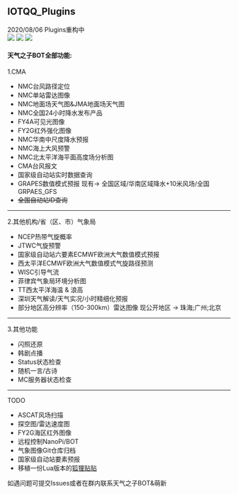 ## IOTQQ_Plugins
2020/08/06 Plugins重构中
<br>
![](https://img.shields.io/badge/In%20Progress-20%25-yellow)
![](https://img.shields.io/badge/License-GPL--3.0-orange)
![](https://img.shields.io/badge/Status-%E6%91%B8%E9%B1%BCing-blue)
<br>
#### 天气之子BOT全部功能: 
1.CMA
* NMC台风路径定位
* NMC单站雷达图像
* NMC地面场天气图&JMA地面场天气图
* NMC全国24小时降水发布产品
* FY4A可见光图像
* FY2G红外强化图像
* NMC华南中尺度降水预报
* NMC海上大风预警
* NMC北太平洋海平面高度场分析图
* CMA台风报文
* 国家级自动站实时数据查询
* GRAPES数值模式预报
  现有-> 全国区域/华南区域降水+10米风场/全国GRPAES_GFS
* ~~全国自动站ID查询~~
 - - - 
 2.其他机构/省（区、市）气象局
* NCEP热带气旋概率
* JTWC气旋预警
* 国家级自动站六要素ECMWF欧洲大气数值模式预报
* 西太平洋ECMWF欧洲大气数值模式气旋路径预测
* WISC引导气流
* 菲律宾气象局环境分析图
* TT西太平洋海温 & 浪高
* 深圳天气解读/天气实况/小时精细化预报
* 部分地区高分辨率（150-300km）雷达图像
  现公开地区 -> 珠海;广州;北京
- - -
3.其他功能
* 闪照还原
* 韩剧点播
* Status状态检查
* 随机一言/古诗
* MC服务器状态检查
- - - 
TODO
* ASCAT风场扫描
* 探空图/雷达速度图
* FY2G海区红外图像
* 远程控制NanoPi/BOT
* 气象图像Git仓库归档
* 国家级自动站要素预报
* 移植一份Lua版本的[狐狸贴贴](https://github.com/fz6m/opqqq-plugin-press/tree)

如遇问题可提交Issues或者在群内联系天气之子BOT&萌新
